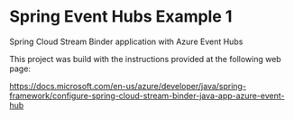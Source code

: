 # Spring Event Hubs Example 1
Spring Cloud Stream Binder application with Azure Event Hubs

This project was build with the instructions provided at the following web page: 

https://docs.microsoft.com/en-us/azure/developer/java/spring-framework/configure-spring-cloud-stream-binder-java-app-azure-event-hub